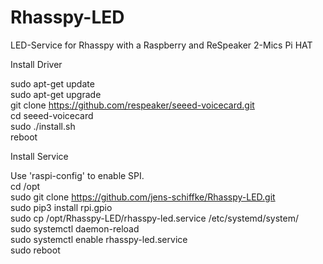 # Rhasspy-LED
LED-Service for Rhasspy with a Raspberry and ReSpeaker 2-Mics Pi HAT

Install Driver  

sudo apt-get update  
sudo apt-get upgrade  
git clone https://github.com/respeaker/seeed-voicecard.git  
cd seeed-voicecard  
sudo ./install.sh  
reboot  

Install Service  

Use 'raspi-config' to enable SPI.  
cd /opt  
sudo git clone https://github.com/jens-schiffke/Rhasspy-LED.git  
sudo pip3 install rpi.gpio  
sudo cp /opt/Rhasspy-LED/rhasspy-led.service /etc/systemd/system/  
sudo systemctl daemon-reload  
sudo systemctl enable rhasspy-led.service  
sudo reboot  

